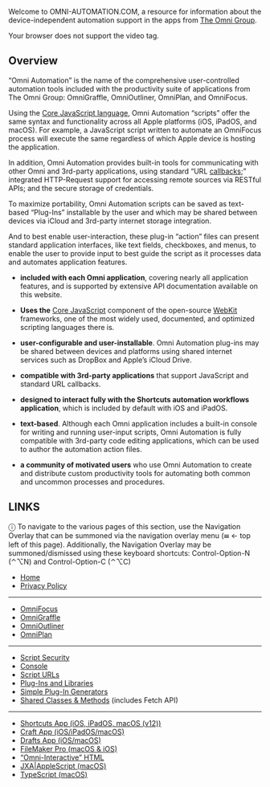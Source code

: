 [](#)Welcome to OMNI-AUTOMATION.COM, a resource for information about the device-independent automation support in the apps from [The Omni Group](https://www.omnigroup.com/).

Your browser does not support the video tag.

## Overview

“Omni Automation” is the name of the comprehensive user-controlled automation tools included with the productivity suite of applications from The Omni Group: OmniGraffle, OmniOutliner, OmniPlan, and OmniFocus.

Using the [Core JavaScript language](https://developer.apple.com/documentation/javascriptcore), Omni Automation “scripts” offer the same syntax and functionality across all Apple platforms (iOS, iPadOS, and macOS). For example, a JavaScript script written to automate an OmniFocus process will execute the same regardless of which Apple device is hosting the application.

In addition, Omni Automation provides built-in tools for communicating with other Omni and 3rd-party applications, using standard “URL [callbacks](http://x-callback-url.com/);” integrated HTTP-Request support for accessing remote sources via RESTful APIs; and the secure storage of credentials.

To maximize portability, Omni Automation scripts can be saved as text-based “Plug-Ins” installable by the user and which may be shared between devices via iCloud and 3rd-party internet storage integration.

And to best enable user-interaction, these plug-in “action” files can present standard application interfaces, like text fields, checkboxes, and menus, to enable the user to provide input to best guide the script as it processes data and automates application features.

- **included with each Omni application**, covering nearly all application features, and is supported by extensive API documentation available on this website.
    
- **Uses the** [Core JavaScript](https://developer.apple.com/documentation/javascriptcore) component of the open-source [WebKit](https://webkit.org/) frameworks, one of the most widely used, documented, and optimized scripting languages there is.
    
- **user-configurable and user-installable**. Omni Automation plug-ins may be shared between devices and platforms using shared internet services such as DropBox and Apple’s iCloud Drive.
    
- **compatible with 3rd-party applications** that support JavaScript and standard URL callbacks.
    
- **designed to interact fully with the Shortcuts automation workflows application**, which is included by default with iOS and iPadOS.
    
- **text-based**. Although each Omni application includes a built-in console for writing and running user-input scripts, Omni Automation is fully compatible with 3rd-party code editing applications, which can be used to author the automation action files.
    
- **a community of motivated users** who use Omni Automation to create and distribute custom productivity tools for automating both common and uncommon processes and procedures.
    

## LINKS

ⓘ To navigate to the various pages of this section, use the Navigation Overlay that can be summoned via the navigation overlay menu (☰ <- top left of this page). Additionally, the Navigation Overlay may be summoned/dismissed using these keyboard shortcuts: Control-Option-N (⌃⌥N) and Control-Option-C (⌃⌥C)

- [](#)[Home](https://omni-automation.com/index.html)
- [Privacy Policy](https://omni-automation.com/privacy.html)

* * *

- [OmniFocus](https://omni-automation.com/omnifocus/index.html)
- [OmniGraffle](https://omni-automation.com/omnigraffle/index.html)
- [OmniOutliner](https://omni-automation.com/omnioutliner/index.html)
- [OmniPlan](https://omni-automation.com/omniplan/index.html)

* * *

- [Script Security](https://omni-automation.com/script-url/security.html)
- [Console](https://omni-automation.com/console/index.html)
- [Script URLs](https://omni-automation.com/script-url/index.html)
- [Plug-Ins and Libraries](https://omni-automation.com/plugins/index.html)
- [Simple Plug-In Generators](https://omni-automation.com/plugins/simple-generators.html)
- [Shared Classes & Methods](https://omni-automation.com/shared/index.html) (includes Fetch API)

* * *

- [Shortcuts App (iOS, iPadOS, macOS (v12))](https://omni-automation.com/shortcuts/index.html)
- [Craft App (iOS/iPadOS/macOS)](https://omni-automation.com/craft/index.html)
- [Drafts App (iOS/macOS)](https://omni-automation.com/drafts-app/index.html)
- [FileMaker Pro (macOS & iOS)](https://omni-automation.com/omnigraffle/filemaker/index.html)
- [“Omni-Interactive” HTML](https://omni-automation.com/interactive/index.html)
- [JXA|AppleScript (macOS)](https://omni-automation.com/jxa-applescript.html)
- [TypeScript (macOS)](https://omni-automation.com/typescript/index.html)